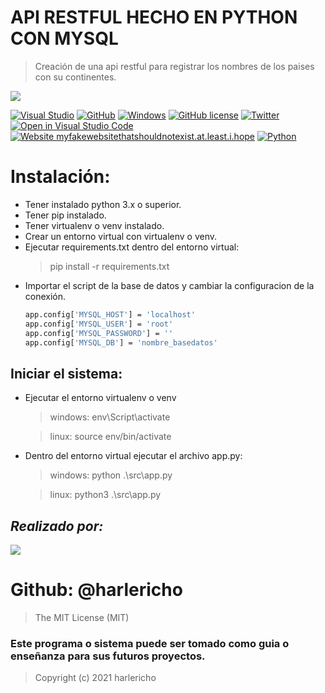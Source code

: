 # API RESTFUL HECHO EN PYTHON CON MYSQL
> Creación de una api restful para registrar los nombres de los paises con su continentes.

![](https://www.anychart.com/_design/img/upload/integration/python-flask-mysql-sample.png)

[![Visual Studio](https://badgen.net/badge/icon/visualstudio?icon=visualstudio&label)](https://visualstudio.microsoft.com)
[![GitHub](https://badgen.net/badge/icon/github?icon=github&label)](https://github.com/harlericho)
[![Windows](https://svgshare.com/i/ZhY.svg)](https://www.microsoft.com/es-es/windows)
[![GitHub license](https://img.shields.io/github/license/Naereen/StrapDown.js.svg)](https://github.com/Naereen/StrapDown.js/blob/master/LICENSE)
[![Twitter](https://badgen.net/badge/icon/twitter?icon=twitter&label)](https://twitter.com/harlericho)
[![Open in Visual Studio Code](https://open.vscode.dev/badges/open-in-vscode.svg)](https://open.vscode.dev/Naereen/badges)
[![Website myfakewebsitethatshouldnotexist.at.least.i.hope](https://img.shields.io/website-up-down-green-red/http/myfakewebsitethatshouldnotexist.at.least.i.hope.svg)](https://harlericho.github.io/portafolio/)
[![Python](https://badgen.net/pypi/python/black)](https://www.python.org/downloads/)


# Instalación:
- Tener instalado python 3.x o superior.
- Tener pip instalado.
- Tener virtualenv o venv instalado.
- Crear un entorno virtual con virtualenv o venv.
- Ejecutar requirements.txt dentro del entorno virtual:  
   > pip install -r requirements.txt
- Importar el script de la base de datos y cambiar la configuracion de la conexión.
    ```sh
    app.config['MYSQL_HOST'] = 'localhost'
    app.config['MYSQL_USER'] = 'root'
    app.config['MYSQL_PASSWORD'] = ''
    app.config['MYSQL_DB'] = 'nombre_basedatos'
    ```

## Iniciar el sistema:
- Ejecutar el entorno virtualenv o venv
  > windows: env\Script\activate

  > linux: source env/bin/activate

- Dentro del entorno virtual ejecutar el archivo app.py:
   > windows: python .\src\app.py

   > linux: python3 .\src\app.py

## _Realizado por:_
![](https://avatars.githubusercontent.com/u/42042270?s=48&v=4)

# Github: @harlericho

> The MIT License (MIT)

### Este programa o sistema puede ser tomado como guia o enseñanza para sus futuros  proyectos.
> Copyright (c) 2021 harlericho